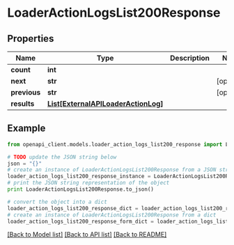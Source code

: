 # LoaderActionLogsList200Response


## Properties
Name | Type | Description | Notes
------------ | ------------- | ------------- | -------------
**count** | **int** |  | 
**next** | **str** |  | [optional] 
**previous** | **str** |  | [optional] 
**results** | [**List[ExternalAPILoaderActionLog]**](ExternalAPILoaderActionLog.md) |  | 

## Example

```python
from openapi_client.models.loader_action_logs_list200_response import LoaderActionLogsList200Response

# TODO update the JSON string below
json = "{}"
# create an instance of LoaderActionLogsList200Response from a JSON string
loader_action_logs_list200_response_instance = LoaderActionLogsList200Response.from_json(json)
# print the JSON string representation of the object
print LoaderActionLogsList200Response.to_json()

# convert the object into a dict
loader_action_logs_list200_response_dict = loader_action_logs_list200_response_instance.to_dict()
# create an instance of LoaderActionLogsList200Response from a dict
loader_action_logs_list200_response_form_dict = loader_action_logs_list200_response.from_dict(loader_action_logs_list200_response_dict)
```
[[Back to Model list]](../README.md#documentation-for-models) [[Back to API list]](../README.md#documentation-for-api-endpoints) [[Back to README]](../README.md)


